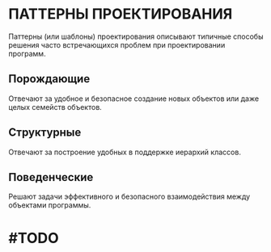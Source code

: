 ПАТТЕРНЫ ПРОЕКТИРОВАНИЯ  
========================
Паттерны (или шаблоны) проектирования описывают типичные способы решения часто встречающихся проблем при проектировании программ.


Порождающие
-----------------------
Отвечают за удобное и безопасное создание новых объектов или даже целых семейств объектов.



Структурные
-----------------------
Отвечают за построение удобных в поддержке иерархий классов.



Поведенческие
-----------------------
Решают задачи эффективного и безопасного взаимодействия между объектами программы.


#TODO
========================
